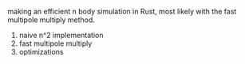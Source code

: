 making an efficient n body simulation in Rust, most likely with the fast multipole
multiply method. 

1. naive n^2 implementation
2. fast multipole multiply
3. optimizations
